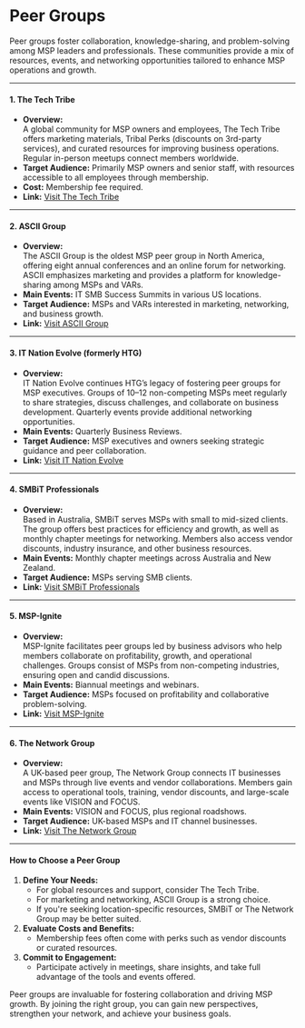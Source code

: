 # Peer Groups

Peer groups foster collaboration, knowledge-sharing, and problem-solving among MSP leaders and professionals. These communities provide a mix of resources, events, and networking opportunities tailored to enhance MSP operations and growth.

***

#### **1. The Tech Tribe**

* **Overview:**\
  A global community for MSP owners and employees, The Tech Tribe offers marketing materials, Tribal Perks (discounts on 3rd-party services), and curated resources for improving business operations. Regular in-person meetups connect members worldwide.
* **Target Audience:** Primarily MSP owners and senior staff, with resources accessible to all employees through membership.
* **Cost:** Membership fee required.
* **Link:** [Visit The Tech Tribe](https://thetechtribe.com/)

***

#### **2. ASCII Group**

* **Overview:**\
  The ASCII Group is the oldest MSP peer group in North America, offering eight annual conferences and an online forum for networking. ASCII emphasizes marketing and provides a platform for knowledge-sharing among MSPs and VARs.
* **Main Events:** IT SMB Success Summits in various US locations.
* **Target Audience:** MSPs and VARs interested in marketing, networking, and business growth.
* **Link:** [Visit ASCII Group](https://www.ascii.com/)

***

#### **3. IT Nation Evolve (formerly HTG)**

* **Overview:**\
  IT Nation Evolve continues HTG’s legacy of fostering peer groups for MSP executives. Groups of 10–12 non-competing MSPs meet regularly to share strategies, discuss challenges, and collaborate on business development. Quarterly events provide additional networking opportunities.
* **Main Events:** Quarterly Business Reviews.
* **Target Audience:** MSP executives and owners seeking strategic guidance and peer collaboration.
* **Link:** [Visit IT Nation Evolve](https://www.connectwise.com/theitnation/evolve)

***

#### **4. SMBiT Professionals**

* **Overview:**\
  Based in Australia, SMBiT serves MSPs with small to mid-sized clients. The group offers best practices for efficiency and growth, as well as monthly chapter meetings for networking. Members also access vendor discounts, industry insurance, and other business resources.
* **Main Events:** Monthly chapter meetings across Australia and New Zealand.
* **Target Audience:** MSPs serving SMB clients.
* **Link:** [Visit SMBiT Professionals](https://www.smbitpro.org/)

***

#### **5. MSP-Ignite**

* **Overview:**\
  MSP-Ignite facilitates peer groups led by business advisors who help members collaborate on profitability, growth, and operational challenges. Groups consist of MSPs from non-competing industries, ensuring open and candid discussions.
* **Main Events:** Biannual meetings and webinars.
* **Target Audience:** MSPs focused on profitability and collaborative problem-solving.
* **Link:** [Visit MSP-Ignite](https://www.msp-ignite.com/)

***

#### **6. The Network Group**

* **Overview:**\
  A UK-based peer group, The Network Group connects IT businesses and MSPs through live events and vendor collaborations. Members gain access to operational tools, training, vendor discounts, and large-scale events like VISION and FOCUS.
* **Main Events:** VISION and FOCUS, plus regional roadshows.
* **Target Audience:** UK-based MSPs and IT channel businesses.
* **Link:** [Visit The Network Group](https://www.nbg.co.uk/)

***

#### How to Choose a Peer Group

1. **Define Your Needs:**
   * For global resources and support, consider The Tech Tribe.
   * For marketing and networking, ASCII Group is a strong choice.
   * If you're seeking location-specific resources, SMBiT or The Network Group may be better suited.
2. **Evaluate Costs and Benefits:**
   * Membership fees often come with perks such as vendor discounts or curated resources.
3. **Commit to Engagement:**
   * Participate actively in meetings, share insights, and take full advantage of the tools and events offered.

Peer groups are invaluable for fostering collaboration and driving MSP growth. By joining the right group, you can gain new perspectives, strengthen your network, and achieve your business goals.

